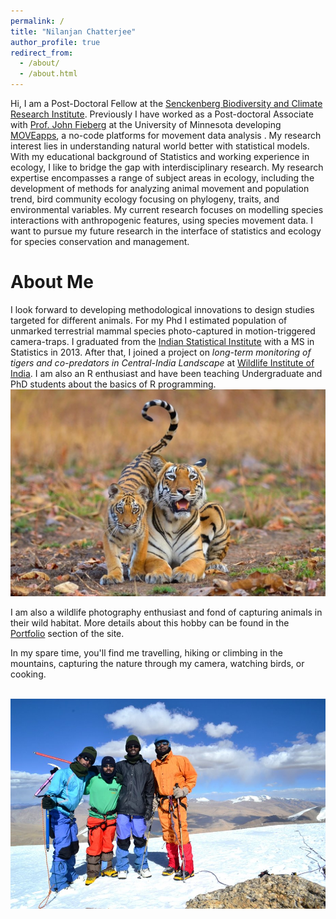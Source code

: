 ```yaml
---
permalink: /
title: "Nilanjan Chatterjee"
author_profile: true
redirect_from: 
  - /about/
  - /about.html
---
```


Hi, I am a Post-Doctoral Fellow at the [Senckenberg Biodiversity and Climate Research Institute](https://www.senckenberg.de/en/institutes/sbik-f/). Previously I have worked as a Post-doctoral Associate with [Prof. John Fieberg](https://fieberg-lab.cfans.umn.edu/) at the University of Minnesota developing [MOVEapps](https://www.moveapps.org/), a no-code platforms for movement data analysis . My research interest lies in understanding natural world better with statistical models. With my educational background of Statistics and working experience in ecology, I like to bridge the gap with interdisciplinary research. My research expertise encompasses a range of subject areas in ecology, including the development of methods for analyzing animal movement and population trend, bird community ecology focusing on phylogeny, traits, and environmental variables. My current research focuses on modelling species interactions with anthropogenic features, using species movement data. I want to pursue my future research in the interface of statistics and ecology for species conservation and management.


About Me
======
I look forward to developing methodological innovations to design studies targeted for different animals. For my Phd I estimated population of unmarked terrestrial mammal species photo-captured in motion-triggered camera-traps. I graduated from the [Indian Statistical Institute](https://www.isical.ac.in/) with a MS in Statistics in 2013. After that, I joined a project on *long-term monitoring of tigers and co-predators in Central-India Landscape* at [Wildlife Institute of India](https://wii.gov.in/). I am also an R enthusiast and have been teaching Undergraduate and PhD students about the basics of R programming.
            <br/><img src='/images/500x300.jpg'>

  I am also a wildlife photography enthusiast and fond of capturing animals in their wild habitat. More details about this hobby can be found in the [Portfolio](https://nilanjanchatterjee.github.io/portfolio/) section of the site.
                        
In my spare time, you'll find me travelling, hiking or climbing in the mountains, capturing the nature through my camera, watching birds, or cooking.

<br/><img src='/images/mountain-photo.jpg'>




